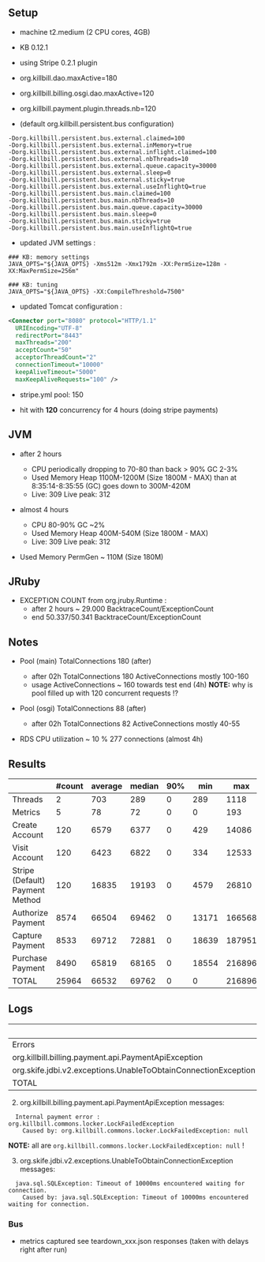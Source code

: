 ## Setup

- machine t2.medium (2 CPU cores, 4GB)

- KB 0.12.1
- using Stripe 0.2.1 plugin

- org.killbill.dao.maxActive=180
- org.killbill.billing.osgi.dao.maxActive=120
- org.killbill.payment.plugin.threads.nb=120

- (default org.killbill.persistent.bus configuration)
```
-Dorg.killbill.persistent.bus.external.claimed=100
-Dorg.killbill.persistent.bus.external.inMemory=true
-Dorg.killbill.persistent.bus.external.inflight.claimed=100
-Dorg.killbill.persistent.bus.external.nbThreads=10
-Dorg.killbill.persistent.bus.external.queue.capacity=30000
-Dorg.killbill.persistent.bus.external.sleep=0
-Dorg.killbill.persistent.bus.external.sticky=true
-Dorg.killbill.persistent.bus.external.useInflightQ=true
-Dorg.killbill.persistent.bus.main.claimed=100
-Dorg.killbill.persistent.bus.main.nbThreads=10
-Dorg.killbill.persistent.bus.main.queue.capacity=30000
-Dorg.killbill.persistent.bus.main.sleep=0
-Dorg.killbill.persistent.bus.main.sticky=true
-Dorg.killbill.persistent.bus.main.useInflightQ=true
```

- updated JVM settings :
```
### KB: memory settings
JAVA_OPTS="${JAVA_OPTS} -Xms512m -Xmx1792m -XX:PermSize=128m -XX:MaxPermSize=256m"

### KB: tuning
JAVA_OPTS="${JAVA_OPTS} -XX:CompileThreshold=7500"
```

- updated Tomcat configuration :
```xml
<Connector port="8080" protocol="HTTP/1.1"
  URIEncoding="UTF-8"
  redirectPort="8443"
  maxThreads="200"
  acceptCount="50"
  acceptorThreadCount="2"
  connectionTimeout="10000"
  keepAliveTimeout="5000"
  maxKeepAliveRequests="100" />
```

- stripe.yml pool: 150

- hit with **120** concurrency for 4 hours (doing stripe payments)

## JVM

- after 2 hours
  * CPU periodically dropping to 70-80 than back > 90% GC 2-3%
  * Used Memory Heap 1100M-1200M (Size 1800M - MAX)
    than at 8:35:14-8:35:55 (GC) goes down to 300M-420M
  * Live: 309 Live peak: 312

- almost 4 hours
  * CPU 80-90% GC ~2%
  * Used Memory Heap 400M-540M (Size 1800M - MAX)
  * Live: 309 Live peak: 312

- Used Memory PermGen ~ 110M (Size 180M)

## JRuby

- EXCEPTION COUNT from org.jruby.Runtime :
  * after 2 hours ~ 29.000 BacktraceCount/ExceptionCount
  * end 50.337/50.341 BacktraceCount/ExceptionCount

## Notes

- Pool (main) TotalConnections 180 (after)
  * after 02h TotalConnections 180 ActiveConnections mostly 100-160
  * usage ActiveConnections ~ 160 towards test end (4h)
  **NOTE:** why is pool filled up with 120 concurrent requests !?

- Pool (osgi) TotalConnections 88 (after)
  * after 02h TotalConnections 82 ActiveConnections mostly 40-55

- RDS CPU utilization ~ 10 %  277 connections (almost 4h)

## Results

|                                 | #count | average | median | 90% |   min |    max |   errors | bandwidth |
| ------------------------------- | ------ | ------- | ------ | --- | ----- | ------ | -------- | --------- |
|                         Threads |      2 |     703 |    289 |   0 |   289 |   1118 | 0.00000% |    0.02/s |
|                         Metrics |      5 |      78 |     72 |   0 |     0 |    193 | 0.20000% |    0.02/s |
|                  Create Account |    120 |    6579 |   6377 |   0 |   429 |  14086 | 0.00000% |     1.3/s |
|                   Visit Account |    120 |    6423 |   6822 |   0 |   334 |  12533 | 0.00000% |     1.8/s |
| Stripe (Default) Payment Method |    120 |   16835 |  19193 |   0 |  4579 |  26810 | 0.00000% |    1.05/s |
|               Authorize Payment |   8574 |   66504 |  69462 |   0 | 13171 | 166568 | 0.36856% |    0.58/s |
|                 Capture Payment |   8533 |   69712 |  72881 |   0 | 18639 | 187951 | 0.37337% |    0.57/s |
|                Purchase Payment |   8490 |   65819 |  68165 |   0 | 18554 | 216896 | 0.43051% |    0.57/s |
|                           TOTAL |  25964 |   66532 |  69762 |   0 |     0 | 216896 | 0.38523% |    1.78/s |

## Logs

|                                                                 | Count |
| --------------------------------------------------------------- | ----- |
|                                                          Errors |     6 |
|            org.killbill.billing.payment.api.PaymentApiException |  9999 |
|  org.skife.jdbi.v2.exceptions.UnableToObtainConnectionException |     1 |
|                                                           TOTAL | 10006 |

2. org.killbill.billing.payment.api.PaymentApiException messages:
```
  Internal payment error : org.killbill.commons.locker.LockFailedException
    Caused by: org.killbill.commons.locker.LockFailedException: null
```

**NOTE:** all are `org.killbill.commons.locker.LockFailedException: null` !

3. org.skife.jdbi.v2.exceptions.UnableToObtainConnectionException messages:
```
  java.sql.SQLException: Timeout of 10000ms encountered waiting for connection.
    Caused by: java.sql.SQLException: Timeout of 10000ms encountered waiting for connection.
```

### Bus

- metrics captured see teardown_xxx.json responses (taken with delays right after run)

